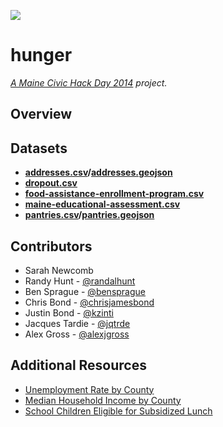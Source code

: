 ![](http://img.shields.io/badge/version-alpha-red.svg?style=flat)

hunger
======

_[A Maine Civic Hack Day 2014](http://www.civichack.me/2014/) project._

## Overview

## Datasets

- **[addresses.csv](https://github.com/mainecivichackday/hunger/blob/gh-pages/data/addresses.csv)/[addresses.geojson](https://github.com/mainecivichackday/hunger/blob/gh-pages/data/addresses.geojson)**
- **[dropout.csv](https://github.com/mainecivichackday/hunger/blob/gh-pages/data.csv)**
- **[food-assistance-enrollment-program.csv](https://github.com/mainecivichackday/hunger/blob/gh-pages/data/food-assistance-program-enrollment.csv)**
- **[maine-educational-assessment.csv](https://github.com/mainecivichackday/hunger/blob/gh-pages/data/maine-educational-assessment.csv)**
- **[pantries.csv](https://github.com/mainecivichackday/hunger/blob/gh-pages/data/pantries.csv)/[pantries.geojson](https://github.com/mainecivichackday/hunger/blob/gh-pages/data/pantries.geojson)**

## Contributors
- Sarah Newcomb
- Randy Hunt - [@randalhunt](https://twitter.com/randalhunt)
- Ben Sprague - [@bensprague](https://twitter.com/bensprague)
- Chris Bond - [@chrisjamesbond](http://github.com/chrisjamesbond)
- Justin Bond - [@kzinti](http://github.com/kzinti)
- Jacques Tardie - [@jqtrde](http://twitter.com/jqtrde)
- Alex Gross - [@alexjgross](http://github.com/alexjgross)

## Additional Resources
- [Unemployment Rate by County](http://datacenter.kidscount.org/data/tables/1569-unemployment?loc=21&loct=2#detailed/5/3284-3299/false/868,867,133,38,35/any/3345)
- [Median Household Income by County](http://datacenter.kidscount.org/data/tables/1568-median-household-income?loc=21&loct=2#detailed/5/3284-3299/false/868,867,133,38,35/any/3343)
- [School Children Eligible for Subsidized Lunch](http://datacenter.kidscount.org/data/tables/1566-school-children-eligible-for-subsidized-school-lunch?loc=21&loct=2#detailed/5/3284-3299/false/869,36,868,867,133/any/12834,3339)
